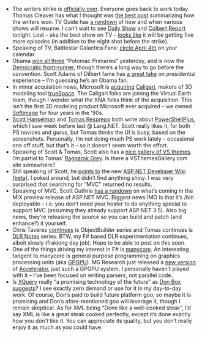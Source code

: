 -   The writers strike is [officially
    over](http://unitedhollywood.blogspot.com/2008/02/letter-from-presidents-to-membership.html).
    Everyone goes back to work today. Thomas Cleaver has what I thought
    was [the best
    post](http://www.thecarpetbaggerreport.com/archives/14553.html)
    summarizing how the writers won. TV Guide has [a
    rundown](http://community.tvguide.com/blog-entry/TVGuide-Editors-Blog/Ausiello-Report/Wga-Strike-Favorite/800032698)
    of how and when various shows will resume. I can’t wait to see
    [Daily Show](http://www.thedailyshow.com) and [Colbert
    Report](http://www.comedycentral.com/shows/the_colbert_report)
    tonight. Lost – aka the best show on TV – [looks
    like](http://community.tvguide.com/blog-entry/TVGuide-Editors-Blog/Ausiello-Report/Exclusive-Ilosti-Boss/800033076)
    it will be getting five more episodes (in addition to the eight shot
    before the strike).
-   Speaking of TV, Battlestar Galactica Fans: [circle April
    4th](http://community.tvguide.com/blog-entry/TVGuide-News-Blog/Todays-News/Battlestar-Galactica-Returns/800032799)
    on your calendar.
-   Obama [won all three](http://www.msnbc.msn.com/id/23123924/)
    “Potomac Primaries” yesterday, and is now the [Democratic
    front-runner](http://firstread.msnbc.msn.com/archive/2008/02/13/661146.aspx),
    though there’s a long way to go before the convention. Scott Adams
    of Dilbert fame has [a great
    take](http://dilbertblog.typepad.com/the_dilbert_blog/2008/02/experience.html)
    on presidential experience – I’m guessing he’s an Obama fan.
-   In minor acquisition news, Microsoft is
    [acquiring](http://virtualearth.spaces.live.com/Blog/cns!2BBC66E99FDCDB98!11432.entry)
    [Caligari](http://www.caligari.com/),
    makers of 3D modeling tool
    [trueSpace](http://www.caligari.com/Products/trueSpace/tS75/brochure/intro.asp?Cate=BIntro).
    The Caligari folks are joining the Virtual Earth team, though I
    wonder what the XNA folks think of the acquisition. This isn’t the
    first 3D modeling product Microsoft ever acquired – we owned
    [Softimage](http://en.wikipedia.org/wiki/Softimage) for four years
    in the ’90s.
-   [Scott
    Hanselman](http://www.hanselman.com/blog/UsingAnIDEToWritePowerShellScripts.aspx)
    and [Tomas
    Resprepo](http://www.hanselman.com/blog/UsingAnIDEToWritePowerShellScripts.aspx)
    both write about [PowerShellPlus](http://www.powershell.com/plus/),
    which I saw week before last @ Lang.NET. Scott really likes it, for
    both PS novices and gurus, but Tomas thinks the UI is busy, based on
    the screenshots. Personally, I’m not doing much PS work lately –
    occasional one off stuff, but that’s it – so it doesn’t seem worth
    the effort.
-   Speaking of Scott & Tomas, Scott also has a [nice gallery of VS
    themes](http://www.hanselman.com/blog/VisualStudioProgrammerThemesGallery.aspx).
    I’m partial to Tomas’ [Ragnarok
    Grey](http://www.winterdom.com/weblog/2007/10/13/RagnarokAVS2005ColorScheme.aspx).
    Is there a VSThemesGallery.com site somewhere?
-   Still speaking of Scott, he [points
    to](http://www.hanselman.com/blog/ASPNETWikiBeta.aspx) the new
    [ASP.NET Developer Wiki (beta)](http://wiki.asp.net/). I poked
    around, but didn’t find anything shiny. I was very surprised that
    searching for “MVC” returned no results.
-   Speaking of MVC, Scott Guthrie [has a
    rundown](http://weblogs.asp.net/scottgu/archive/2008/02/12/asp-net-mvc-framework-road-map-update.aspx)
    on what’s coming in the MIX preview release of ASP.NET MVC. Biggest
    news IMO is that it’s /bin deployable – i.e. you don’t need your
    hoster to do anything special to support MVC (assuming they already
    support ASP.NET 3.5). Also big news, they’re releasing the source so
    you can build and patch (and enhance?) it yourself.
-   Chris Taveres
    [continues](http://www.tavaresstudios.com/Blog/post.aspx?id=3008ff6d-8f02-4dbc-a769-d27273d93e95)
    is ObjectBuilder series and Tomas continues is [DLR
    Notes](http://www.winterdom.com/weblog/2008/02/13/DLRNotes4.aspx)
    series. BTW, my F\# based DLR experimentation continues, albeit
    slowly (frakking day job). Hope to be able to post on this soon.
-   One of the things driving my interest in F\# is
    [manycore](http://en.wikipedia.org/wiki/Manycore_processing_unit).
    An interesting tangent to manycore is general purpose programming on
    graphics processing units (aka
    [GPGPU](http://en.wikipedia.org/wiki/GPGPU)). MS Research just
    released a [new
    version](http://research.microsoft.com/research/downloads/Details/648909e1-cb85-46c4-9a94-3cca55971b1d/Details.aspx)
    of
    [Accelerator](http://research.microsoft.com/research/pubs/view.aspx?tr_id=1040&0sr=a),
    just such a GPGPU system. I personally haven’t played with it – I’ve
    been focused on writing parsers, not parallel code.
-   Is [XQuery](http://en.wikipedia.org/wiki/XQuery) really “a promising
    technology of the future” as [Don Box
    suggests](http://pluralsight.com/blogs/dbox/archive/2008/02/07/50180.aspx)?
    I see exactly zero demand or use for it in my day-to-day work. Of
    course, Don’s paid to build future platform goo, so maybe it is
    promising and Don’s afore-mentioned goo will leverage it, though I
    remain skeptical. As for XML being “Done like a well-cooked steak”,
    I’d say XML is like a great steak cooked perfectly, except it’s done
    exactly how you *don’t* like it. You can appreciate its quality, but
    you don’t really enjoy it as much as you could have.

